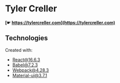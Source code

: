 # Tyler Creller
####  [☛ https://tylercreller.com](https://tylercreller.com)

## Technologies
Created with:
* React@16.6.3
* Babel@7.2.3
* Webpack@4.28.3
* Material-ui@3.7.1
